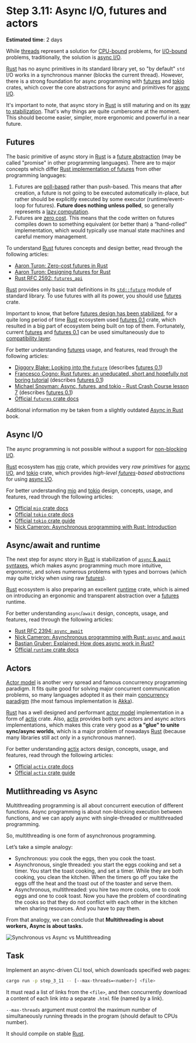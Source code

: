 Step 3.11: Async I/O, futures and actors
========================================

__Estimated time__: 2 days

While [threads](../3_10_threads) represent a solution for [CPU-bound] problems, for [I/O-bound] problems, traditionally, the solution is [async I/O][1].

[Rust] has no async primitives in its standard library yet, so "by default" `std` I/O works in a synchronous manner (blocks the current thread). However, there is a strong foundation for async programming with [futures] and [tokio] crates, which cover the core abstractions for async and primitives for [async I/O][1].

It's important to note, that async story in [Rust] is still maturing and on its [way to stabilization][2]. That's why things are quite cumbersome at the moment. This should become easier, simpler, more ergonomic and powerful in a near future.




## Futures

The basic primitive of async story in [Rust] is a [future abstraction][3] (may be called "promise" in other programming languages). There are to major concepts which differ [Rust implementation of futures][4] from other programming languages:
1. Futures are [poll-based][5] rather than push-based. This means that after creation, a future is not going to be executed automatically in-place, but rather should be explicitly executed by some executor (runtime/event-loop for futures). __Future does nothing unless polled__, so generally represents a [lazy computation][7].
2. Futures are [zero cost][7]. This means that the code written on futures compiles down to something equivalent (or better than) a “hand-rolled” implementation, which would typically use manual state machines and careful memory management.

To understand [Rust] futures concepts and design better, read through the following articles:
- [Aaron Turon: Zero-cost futures in Rust][6]
- [Aaron Turon: Designing futures for Rust][4]
- [Rust RFC 2592: `futures_api`][8]

[Rust] provides only basic trait definitions in its [`std::future`] module of standard library. To use futures with all its power, you should use [futures] crate.

Important to know, that before [futures design has been stabilized][8], for a quite long period of time [Rust] ecosystem used [futures 0.1] crate, which resulted in a big part of ecosystem being built on top of them. Fortunately, current [futures] and [futures 0.1] can be used simultaneously due to [compatibility layer][9].

For better understanding [futures] usage, and features, read through the following articles:
- [Diggory Blake: Looking into the `Future`][10] (describes [futures 0.1])
- [Francesco Cogno: Rust futures: an uneducated, short and hopefully not boring tutorial][11] (describes [futures 0.1])
- [Michael Snoyman: Async, futures, and tokio - Rust Crash Course lesson 7][12] (describes [futures 0.1])
- [Official `futures` crate docs][futures]

Additional information my be taken from a slightly outdated [Async in Rust] book.




## Async I/O

The async programming is not possible without a support for [non-blocking I/O][1].

[Rust] ecosystem has [mio] crate, which provides very _raw primitives_ for [async I/O][1], and [tokio] crate, which provides _high-level [futures]-based abstractions_ for using [async I/O][1].

For better understanding [mio] and [tokio] design, concepts, usage, and features, read through the following articles:
- [Official `mio` crate docs][mio]
- [Official `tokio` crate docs][tokio]
- [Official `tokio` crate guide][13]
- [Nick Cameron: Asynchronous programming with Rust: Introduction][14]




## Async/await and runtime

The next step for async story in [Rust] is stabilization of [`async` & `await` syntaxes][20], which makes async programming much more intuitive, ergonomic, and solves numerous problems with types and borrows (which may quite tricky when using raw [futures]).

[Rust] ecosystem is also preparing an excellent [runtime] crate, which is aimed on introducing an ergonomic and transparent abstraction over a [futures] runtime.

For better understanding `async`/`await` design, concepts, usage, and features, read through the following articles:
- [Rust RFC 2394: `async_await`][20]
- [Nick Cameron: Asynchronous programming with Rust: `async` and `await`][21]
- [Bastian Gruber: Explained: How does async work in Rust?][22]
- [Official `runtime` crate docs][runtime]




## Actors

[Actor model][41] is another very spread and famous concurrency programming paradigm. It fits quite good for solving major concurrent communication problems, so many languages adopted it as their main [concurrency paradigm][2] (the most famous implementation is [Akka]).

[Rust] has a well designed and performant [actor model][41] implementation in a form of [actix] crate. Also, [actix] provides both sync actors and async actors implementations, which makes this crate very good as __a "glue" to unite sync/async worlds__, which is a major problem of nowadays [Rust] (because many libraries still act only in a synchronous manner).

For better understanding [actix] actors design, concepts, usage, and features, read through the following articles:
- [Official `actix` crate docs][actix]
- [Official `actix` crate guide][43]




## Mutlithreading vs Async

Multithreading programming is all about concurrent execution of different functions. Async programming is about non-blocking execution between functions, and we can apply async with single-threaded or multithreaded programming.

So, multithreading is one form of asynchronous programming.

Let’s take a simple analogy:

- Synchronous: you cook the eggs, then you cook the toast.
- Asynchronous, single threaded: you start the eggs cooking and set a timer. You start the toast cooking, and set a timer. While they are both cooking, you clean the kitchen. When the timers go off you take the eggs off the heat and the toast out of the toaster and serve them.
- Asynchronous, multithreaded: you hire two more cooks, one to cook eggs and one to cook toast. Now you have the problem of coordinating the cooks so that they do not conflict with each other in the kitchen when sharing resources. And you have to pay them.

From that analogy, we can conclude that **Multithreading is about workers, Async is about tasks.**

![Synchronous vs Async vs Multithreading](https://i.imgur.com/o0wETfj.png)




## Task

Implement an async-driven CLI tool, which downloads specified web pages:
```bash
cargo run -p step_3_11 -- [--max-threads=<number>] <file>
```
It must read a list of links from the `<file>`, and then concurrently download a content of each link into a separate `.html` file (named by a link).

`--max-threads` argument must control the maximum number of simultaneously running threads in the program (should default to CPUs number).

It should compile on stable [Rust].





[actix]: https://docs.rs/actix
[Akka]: https://akka.io
[Async in Rust]: https://rust-lang.github.io/async-book/index.html
[CPU-bound]: https://en.wikipedia.org/wiki/CPU-bound
[futures]: https://docs.rs/futures-preview
[futures 0.1]: https://docs.rs/futures/0.1
[futures 0.2]: https://docs.rs/futures/0.2
[I/O-bound]: https://en.wikipedia.org/wiki/I/O_bound
[mio]: https://docs.rs/mio
[runtime]: https://docs.rs/runtime
[Rust]: https://www.rust-lang.org
[`std::future`]: https://doc.rust-lang.org/std/future/index.html
[tokio]: https://docs.rs/tokio

[1]: https://en.wikipedia.org/wiki/Asynchronous_I/O
[2]: https://areweasyncyet.rs
[3]: https://en.wikipedia.org/wiki/Futures_and_promises
[4]: https://aturon.github.io/blog/2016/09/07/futures-design
[5]: http://aturon.github.io/blog/2016/09/07/futures-design/#what-worked-the-demand-driven-aka-readiness-based-approach
[6]: https://aturon.github.io/blog/2016/08/11/futures
[7]: https://en.wikipedia.org/wiki/Lazy_evaluation
[8]: https://rust-lang.github.io/rfcs/2592-futures.html
[9]: https://rust-lang.github.io/futures-rs/blog/2019/04/18/compatibility-layer.html
[10]: https://gist.github.com/Diggsey/6f924bf3f741bcdffd240faee102fe92
[11]: https://dev.to/mindflavor/rust-futures-an-uneducated-short-and-hopefully-not-boring-tutorial---part-1-3k3
[12]: https://www.snoyman.com/blog/2018/12/rust-crash-course-07-async-futures-tokio
[13]: https://tokio.rs/docs/overview
[14]: https://github.com/nrc/apr-intro/blob/master/intro.md
[20]: https://rust-lang.github.io/rfcs/2394-async_await.html
[21]: https://github.com/nrc/apr-intro/blob/master/async-await.md
[22]: https://dev.to/gruberb/explained-how-does-async-work-in-rust-46f8
[41]: https://en.wikipedia.org/wiki/Actor_model
[42]: https://en.wikipedia.org/wiki/Concurrency_(computer_science)
[43]: https://actix.rs/docs
